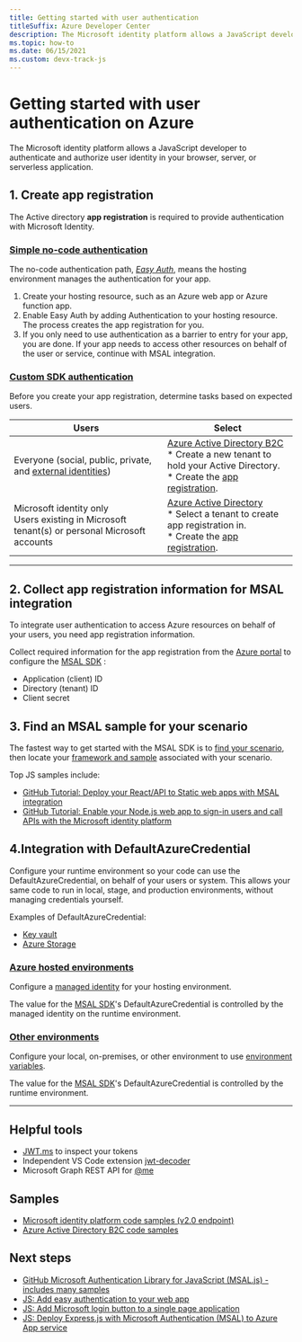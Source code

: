 ```yaml
---
title: Getting started with user authentication
titleSuffix: Azure Developer Center
description: The Microsoft identity platform allows a JavaScript developer to authenticate and authorize user identity in your browser, server, or serverless application.  
ms.topic: how-to
ms.date: 06/15/2021
ms.custom: devx-track-js
---
```


# Getting started with user authentication on Azure

The Microsoft identity platform allows a JavaScript developer to authenticate and authorize user identity in your browser, server, or serverless application. 

## 1. Create app registration

The Active directory **app registration** is required to provide authentication with Microsoft Identity.

### [Simple no-code authentication](#tab/no-code)

The no-code authentication path, _[Easy Auth](/azure/app-service/overview-authentication-authorization)_, means the hosting environment manages the authentication for your app. 

1. Create your hosting resource, such as an Azure web app or Azure function app.
1. Enable Easy Auth by adding Authentication to your hosting resource. The process creates the app registration for you. 
1. If you only need to use authentication as a barrier to entry for your app, you are done. If your app needs to access other resources on behalf of the user or service, continue with MSAL integration. 

### [Custom SDK authentication](#tab/msal)

Before you create your app registration, determine tasks based on expected users. 

|Users|Select|
|--|--|
|Everyone (social, public, private, and [external identities](/azure/active-directory/external-identities/compare-with-b2c))|[Azure Active Directory B2C](/azure/active-directory-b2c/overview)<br>* Create a new tenant to hold your Active Directory.<br>* Create the [app registration](/azure/active-directory/develop/quickstart-register-app).|
|Microsoft identity only<br>Users existing in Microsoft tenant(s) or personal Microsoft accounts|[Azure Active Directory](/azure/active-directory-b2c/overview)<br>* Select a tenant to create app registration in.<br>* Create the [app registration](/azure/active-directory/develop/quickstart-register-app).|

---

## 2. Collect app registration information for MSAL integration

To integrate user authentication to access Azure resources on behalf of your users, you need app registration information. 

Collect required information for the app registration from the [Azure portal](https://ms.portal.azure.com/#blade/Microsoft_AAD_IAM/ActiveDirectoryMenuBlade/RegisteredApps) to configure the [MSAL SDK](https://github.com/AzureAD/microsoft-authentication-library-for-js) :

* Application (client) ID
* Directory (tenant) ID
* Client secret

## 3. Find an MSAL sample for your scenario

The fastest way to get started with the MSAL SDK is to [find your scenario](/azure/active-directory/develop/authentication-flows-app-scenarios), then locate your [framework and sample](/azure/active-directory/develop/sample-v2-code) associated with your scenario. 

Top JS samples include:
* [GitHub Tutorial: Deploy your React/API to Static web apps with MSAL integration](https://github.com/Azure-Samples/ms-identity-javascript-react-tutorial/tree/main/4-Deployment/2-deploy-static)
* [GitHub Tutorial: Enable your Node.js web app to sign-in users and call APIs with the Microsoft identity platform](https://github.com/Azure-Samples/ms-identity-javascript-nodejs-tutorial)



## 4.Integration with DefaultAzureCredential

Configure your runtime environment so your code can use the DefaultAzureCredential, on behalf of your users or system. This allows your same code to run in local, stage, and production environments, without managing credentials yourself. 

Examples of DefaultAzureCredential: 

* [Key vault](/javascript/api/overview/azure/identity-readme#authenticating-with-the-defaultazurecredential)
* [Azure Storage](/javascript/api/overview/azure/storage-blob-readme#create-the-blob-service-client)

### [Azure hosted environments](#tab/no-code-credential)

Configure a [managed identity](/azure/app-service/overview-managed-identity) for your hosting environment. 

The value for the [MSAL SDK](https://www.npmjs.com/package/@azure/identity)'s DefaultAzureCredential is controlled by the managed identity on the runtime environment. 

### [Other environments](#tab/msal-credential)

Configure your local, on-premises, or other environment to use [environment variables](https://www.npmjs.com/package/@azure/identity#environment-variables). 

The value for the [MSAL SDK](https://www.npmjs.com/package/@azure/identity)'s DefaultAzureCredential is controlled by the runtime environment. 

---

## Helpful tools

* [JWT.ms](https://jwt.ms/) to inspect your tokens
* Independent VS Code extension [jwt-decoder](https://marketplace.visualstudio.com/items?itemName=jflbr.jwt-decoder)
* Microsoft Graph REST API for [@me](/graph/api/user-get?preserve-view=true&view=graph-rest-1.0&tabs=http#code-try-4)

## Samples

* [Microsoft identity platform code samples (v2.0 endpoint)](/azure/active-directory/develop/sample-v2-code)
* [Azure Active Directory B2C code samples](/azure/active-directory-b2c/code-samples)

## Next steps

* [GitHub Microsoft Authentication Library for JavaScript (MSAL.js) - includes many samples](https://github.com/AzureAD/microsoft-authentication-library-for-js)
* [JS: Add easy authentication to your web app](/azure/app-service/scenario-secure-app-authentication-app-service-as-user)
* [JS: Add Microsoft login button to a single page application](/azure/active-directory/develop/tutorial-v2-react)
* [JS: Deploy Express.js with Microsoft Authentication (MSAL) to Azure App service](../with-web-app/deploy-msal-sdk-authentication-expressjs.md)
